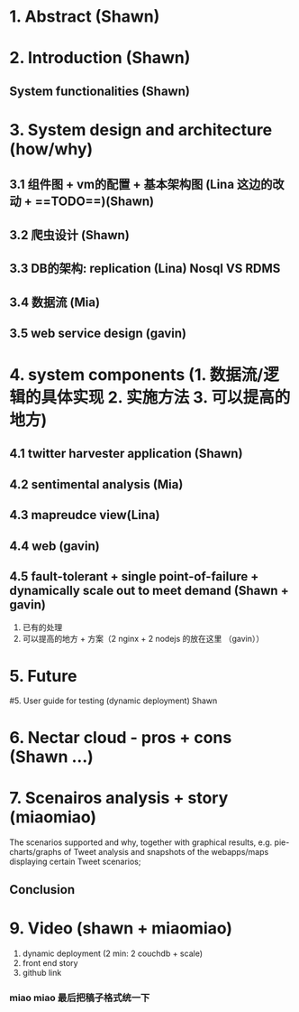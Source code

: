 # 1. Abstract (Shawn)

# 2. Introduction (Shawn)

## System functionalities (Shawn)

# 3. System design and architecture (how/why)

## 3.1 组件图 + vm的配置 + 基本架构图  (Lina 这边的改动 + ==TODO==)(Shawn)

## 3.2 爬虫设计 (Shawn)

## 3.3 DB的架构: replication (Lina) Nosql VS RDMS

## 3.4 数据流 (Mia)

## 3.5 web service design (gavin)

# 4. system components (1. 数据流/逻辑的具体实现 2. 实施方法 3. 可以提高的地方)

## 4.1 twitter harvester application (Shawn)

## 4.2 sentimental analysis (Mia)

## 4.3 mapreudce view(Lina)

## 4.4 web (gavin)

## 4.5 fault-tolerant  + single point-of-failure + dynamically scale out to meet demand (Shawn + gavin)

1. 已有的处理
2. 可以提高的地方  + 方案（2 nginx + 2 nodejs 的放在这里 （gavin））

# 5. Future

#5. User guide for testing (dynamic deployment) Shawn

# 6. Nectar cloud - pros + cons (Shawn ...)

# 7. Scenairos analysis + story (miaomiao) 

The scenarios supported and why, together with graphical results, e.g. pie-charts/graphs of Tweet analysis and snapshots of the webapps/maps displaying certain Tweet scenarios;



## 

## Conclusion

# 9. Video (shawn + miaomiao)

1. dynamic deployment (2 min: 2 couchdb + scale)
2. front end story
3. github link

### miao miao 最后把稿子格式统一下



